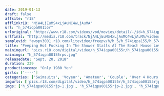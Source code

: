 ```yaml
---
date: 2019-01-13
draft: false
affsite: "r18"
afflinkr18: "NjA4LjEuMS4xLjAuMC4wLjAuMA"
url: "h_574iqpa00155r"
urloriginal: "http://www.r18.com/videos/vod/movies/detail/-/id=h_574iqpa00155r"
urlfinal: "http://media.r18.com/track/NjA4LjEuMS4xLjAuMC4wLjAuMA/videos/vod/movies/detail/-/id=h_574iqpa00155r"
samplevid: "awspv3001.r18.com/litevideo/freepv/h/h_5/h_574iqpa155/h_574iqpa155_dmb_w.mp4"
title: "Peeping Hot Fucking In The Shower Stalls At The Beach House Lovey Dovey Couple Sex IQPA-155R"
mainimgurl: "pics.r18.com/digital/video/h_574iqpa00155r/h_574iqpa00155rps.jpg"
mainimgs: "h_574iqpa00155rps.jpg"
releasedate: "Sept. 20, 2018"
duration: 239
productioncomp: "Only 1980 Yen"
girls: ['----']
categories: ['Swimsuits', 'Voyeur', 'Amateur', 'Couple', 'Over 4 Hours']
imgurls: ['pics.r18.com/digital/video/h_574iqpa00155r/h_574iqpa00155rjp-1.jpg', 'pics.r18.com/digital/video/h_574iqpa00155r/h_574iqpa00155rjp-2.jpg', 'pics.r18.com/digital/video/h_574iqpa00155r/h_574iqpa00155rjp-3.jpg', 'pics.r18.com/digital/video/h_574iqpa00155r/h_574iqpa00155rjp-4.jpg', 'pics.r18.com/digital/video/h_574iqpa00155r/h_574iqpa00155rjp-5.jpg', 'pics.r18.com/digital/video/h_574iqpa00155r/h_574iqpa00155rjp-6.jpg', 'pics.r18.com/digital/video/h_574iqpa00155r/h_574iqpa00155rjp-7.jpg', 'pics.r18.com/digital/video/h_574iqpa00155r/h_574iqpa00155rjp-8.jpg', 'pics.r18.com/digital/video/h_574iqpa00155r/h_574iqpa00155rjp-9.jpg', 'pics.r18.com/digital/video/h_574iqpa00155r/h_574iqpa00155rjp-10.jpg', 'pics.r18.com/digital/video/h_574iqpa00155r/h_574iqpa00155rjp-11.jpg', 'pics.r18.com/digital/video/h_574iqpa00155r/h_574iqpa00155rjp-12.jpg', 'pics.r18.com/digital/video/h_574iqpa00155r/h_574iqpa00155rjp-13.jpg', 'pics.r18.com/digital/video/h_574iqpa00155r/h_574iqpa00155rjp-14.jpg', 'pics.r18.com/digital/video/h_574iqpa00155r/h_574iqpa00155rjp-15.jpg', 'pics.r18.com/digital/video/h_574iqpa00155r/h_574iqpa00155rjp-16.jpg', 'pics.r18.com/digital/video/h_574iqpa00155r/h_574iqpa00155rjp-17.jpg', 'pics.r18.com/digital/video/h_574iqpa00155r/h_574iqpa00155rjp-18.jpg', 'pics.r18.com/digital/video/h_574iqpa00155r/h_574iqpa00155rjp-19.jpg', 'pics.r18.com/digital/video/h_574iqpa00155r/h_574iqpa00155rjp-20.jpg']
imgs: ['h_574iqpa00155rjp-1.jpg', 'h_574iqpa00155rjp-2.jpg', 'h_574iqpa00155rjp-3.jpg', 'h_574iqpa00155rjp-4.jpg', 'h_574iqpa00155rjp-5.jpg', 'h_574iqpa00155rjp-6.jpg', 'h_574iqpa00155rjp-7.jpg', 'h_574iqpa00155rjp-8.jpg', 'h_574iqpa00155rjp-9.jpg', 'h_574iqpa00155rjp-10.jpg', 'h_574iqpa00155rjp-11.jpg', 'h_574iqpa00155rjp-12.jpg', 'h_574iqpa00155rjp-13.jpg', 'h_574iqpa00155rjp-14.jpg', 'h_574iqpa00155rjp-15.jpg', 'h_574iqpa00155rjp-16.jpg', 'h_574iqpa00155rjp-17.jpg', 'h_574iqpa00155rjp-18.jpg', 'h_574iqpa00155rjp-19.jpg', 'h_574iqpa00155rjp-20.jpg']
---
```

